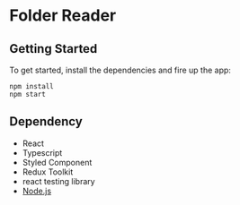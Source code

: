# Folder Reader

## Getting Started

To get started, install the dependencies and fire up the app:

```
npm install
npm start
```

## Dependency

- React
- Typescript
- Styled Component
- Redux Toolkit
- react testing library
- [Node.js](https://nodejs.org/ko/)
